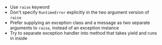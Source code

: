 - Use `raise` keyword
- Don't specify `RuntimeError` explicitly in the two argument version of `raise`
- Prefer supplying an exception class and a message as two separate arguments to `raise`, instead of an exception instance
- Try to separate exception handler into method that takes yield and runs in inside
